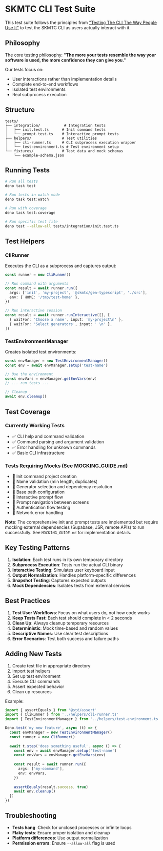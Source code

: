 # SKMTC CLI Test Suite

This test suite follows the principles from ["Testing The CLI The Way People Use It"](https://www.smashingmagazine.com/2022/04/testing-cli-way-people-use-it/) to test the SKMTC CLI as users actually interact with it.

## Philosophy

The core testing philosophy: **"The more your tests resemble the way your software is used, the more confidence they can give you."**

Our tests focus on:
- User interactions rather than implementation details
- Complete end-to-end workflows
- Isolated test environments
- Real subprocess execution

## Structure

```
tests/
├── integration/           # Integration tests
│   ├── init.test.ts      # Init command tests
│   └── prompt.test.ts    # Interactive prompt tests
├── helpers/              # Test utilities
│   ├── cli-runner.ts     # CLI subprocess execution wrapper
│   └── test-environment.ts # Test environment setup
└── fixtures/             # Test data and mock schemas
    └── example-schema.json
```

## Running Tests

```bash
# Run all tests
deno task test

# Run tests in watch mode
deno task test:watch

# Run with coverage
deno task test:coverage

# Run specific test file
deno test --allow-all tests/integration/init.test.ts
```

## Test Helpers

### CliRunner

Executes the CLI as a subprocess and captures output:

```typescript
const runner = new CliRunner()

// Run command with arguments
const result = await runner.run({
  args: ['init', 'my-project', '@skmtc/gen-typescript', './src'],
  env: { HOME: '/tmp/test-home' },
})

// Run interactive session
const result = await runner.runInteractive([], [
  { waitFor: 'Choose a name', input: 'my-project\n' },
  { waitFor: 'Select generators', input: ' \n' },
])
```

### TestEnvironmentManager

Creates isolated test environments:

```typescript
const envManager = new TestEnvironmentManager()
const env = await envManager.setup('test-name')

// Use the environment
const envVars = envManager.getEnvVars(env)
// ... run tests ...

// Cleanup
await env.cleanup()
```

## Test Coverage

### Currently Working Tests
- ✅ CLI help and command validation
- ✅ Command parsing and argument validation
- ✅ Error handling for unknown commands
- ✅ Basic CLI infrastructure

### Tests Requiring Mocks (See MOCKING_GUIDE.md)
- 🔄 Init command project creation
- 🔄 Name validation (min length, duplicates)
- 🔄 Generator selection and dependency resolution
- 🔄 Base path configuration
- 🔄 Interactive prompt flow
- 🔄 Prompt navigation between screens
- 🔄 Authentication flow testing
- 🔄 Network error handling

**Note**: The comprehensive init and prompt tests are implemented but require mocking external dependencies (Supabase, JSR, remote APIs) to run successfully. See `MOCKING_GUIDE.md` for implementation details.

## Key Testing Patterns

1. **Isolation**: Each test runs in its own temporary directory
2. **Subprocess Execution**: Tests run the actual CLI binary
3. **Interactive Testing**: Simulates user keyboard input
4. **Output Normalization**: Handles platform-specific differences
5. **Snapshot Testing**: Captures expected outputs
6. **Mock Dependencies**: Isolates tests from external services

## Best Practices

1. **Test User Workflows**: Focus on what users do, not how code works
2. **Keep Tests Fast**: Each test should complete in < 2 seconds
3. **Clean Up**: Always cleanup temporary resources
4. **Deterministic**: Mock time-based and random values
5. **Descriptive Names**: Use clear test descriptions
6. **Error Scenarios**: Test both success and failure paths

## Adding New Tests

1. Create test file in appropriate directory
2. Import test helpers
3. Set up test environment
4. Execute CLI commands
5. Assert expected behavior
6. Clean up resources

Example:

```typescript
import { assertEquals } from '@std/assert'
import { CliRunner } from '../helpers/cli-runner.ts'
import { TestEnvironmentManager } from '../helpers/test-environment.ts'

Deno.test('my new feature', async (t) => {
  const envManager = new TestEnvironmentManager()
  const runner = new CliRunner()
  
  await t.step('does something useful', async () => {
    const env = await envManager.setup('test-name')
    const envVars = envManager.getEnvVars(env)
    
    const result = await runner.run({
      args: ['my-command'],
      env: envVars,
    })
    
    assertEquals(result.success, true)
    await env.cleanup()
  })
})
```

## Troubleshooting

- **Tests hang**: Check for unclosed processes or infinite loops
- **Flaky tests**: Ensure proper isolation and cleanup
- **Platform differences**: Use output normalization
- **Permission errors**: Ensure `--allow-all` flag is used